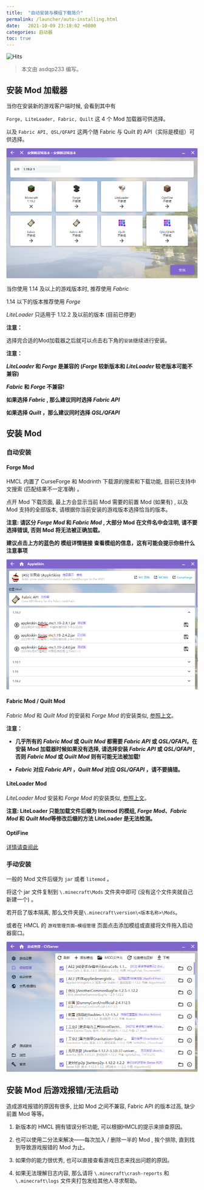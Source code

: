 ```yaml
---
title:  "自动安装与模组下载简介"
permalink: /launcher/auto-installing.html
date:   2021-10-09 23:18:02 +0800
categories: 启动器
toc: true
---
```


![Hits](https://hits.zkitefly.eu.org/?tag=https%3A%2F%2Fdocs.hmcl.net%2Flauncher%2Fauto-installing.html)

> 本文由 asdqp233 编写。

## 安装 Mod 加载器

当你在安装新的游戏客户端时候, 会看到其中有

`Forge, LiteLoader, Fabric, Quilt` 这 4 个 Mod 加载器可供选择。

以及 `Fabric API, QSL/QFAPI` 这两个随 Fabric 与 Quilt 的 API（实际是模组）可供选择。

![AutoInstaller_ModLoader](/assets/img/docs/auto-installing/AutoInstaller_ModLoader.png)

当你使用 1.14 及以上的游戏版本时, 推荐使用 *Fabric*

1.14 以下的版本推荐使用 *Forge*

*LiteLoader* 只适用于 1.12.2 及以前的版本 (目前已停更)

**注意：**

选择完合适的Mod加载器之后就可以点击右下角的`安装`继续进行安装。

**注意：**

***LiteLoader* 和 *Forge* 是兼容的 (*Forge* 较新版本和 *LiteLoader* 较老版本可能不兼容)**

***Fabric* 和 *Forge* 不兼容!**

**如果选择 *Fabric* , 那么建议同时选择 *Fabric API***

**如果选择 *Quilt* ，那么建议同时选择 *QSL/QFAPI***

## 安装 Mod

### 自动安装

#### Forge Mod

HMCL 内置了 CurseForge 和 Modrinth 下载源的搜索和下载功能, 目前已支持中文搜索 (匹配结果不一定准确) 。

点开 Mod 下载页面, 最上方会显示当前 Mod 需要的前置 Mod (如果有) , 以及 Mod 支持的全部版本, 请根据你当前安装的游戏版本选择恰当的版本。

**注意: 请区分 *Forge Mod* 和 *Fabric Mod* , 大部分 Mod 在文件名中会注明, 请不要选择错误, 否则 Mod 将无法被正确加载。**

**建议点击上方的蓝色的 模组详情链接 查看模组的信息，这有可能会提示你些什么注意事项**

![AddingModAutomatically](/assets/img/docs/auto-installing/AutoInstaller_ModAutoAdding.png)

#### Fabric Mod / Quilt Mod

*Fabric Mod* 和 *Quilt Mod* 的安装和 *Forge Mod* 的安装类似, [参照上文](#forge-mod)。

**注意：**

- **几乎所有的 *Fabric Mod* 或 *Quilt Mod* 都需要 *Fabric API* 或 *QSL/QFAPI*。在安装 Mod 加载器时候如果没有选择, 请选择安装 *Fabric API* 或 *QSL/QFAPI* , 否则 *Fabric Mod* 或 *Quilt Mod* 则有可能无法被加载!**

- ***Fabric* 对应 *Fabric API* ，*Quilt Mod* 对应 *QSL/QFAPI* ，请不要搞错。**

#### LiteLoader Mod

*LiteLoader Mod* 安装和 *Forge Mod* 的安装类似, [参照上文](#forge-mod)。

**注意: LiteLoader 只能加载文件后缀为 litemod 的模组, *Forge Mod*、*Fabric Mod* 和 *Quilt Mod*等修改后缀的方法 LiteLoader 是无法检测。**

#### OptiFine

[详情请查阅此](/launcher/shader.html)

### 手动安装

一般的 Mod 文件后缀为 `jar` 或者 `litemod` 。

将这个 jar 文件复制到 `\.minecraft\Mods` 文件夹中即可 (没有这个文件夹就自己新建一个) 。

若开启了版本隔离, 那么文件夹是`\.minecraft\version\<版本名称>\Mods`。

或者在 HMCL 的 `游戏管理页面—模组管理` 页面点击添加模组或直接将文件拖入启动器窗口。

![AddingModManually](/assets/img/docs/auto-installing/AutoInstaller_ModManualAdding.png)

## 安装 Mod 后游戏报错/无法启动

造成游戏报错的原因有很多, 比如 Mod 之间不兼容, Fabric API 的版本过高, 缺少前置 Mod 等等。

1. 新版本的 HMCL 拥有错误分析功能, 可以根据HMCL的提示来排查原因。

2. 也可以使用二分法来解决——每次加入 / 删除一半的 Mod , 挨个排除, 直到找到导致游戏报错的 Mod 为止。

3. 如果你的能力很优秀, 也可以直接查看游戏日志来找出问题的原因。

4. 如果无法理解日志内容, 那么请将 `\.minecraft\crash-reports` 和 `\.minecraft\logs` 文件夹打包发给其他人寻求帮助。

